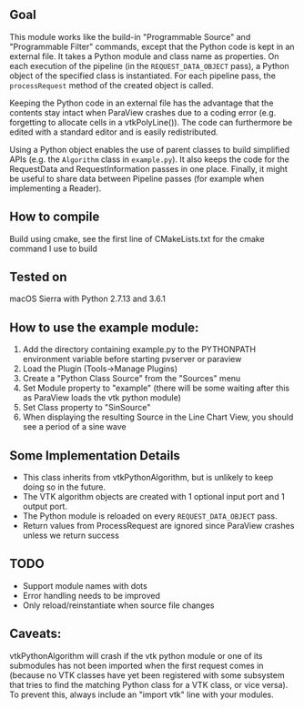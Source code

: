 ## Goal
This module works like the build-in "Programmable Source" and "Programmable Filter" commands, except that the Python code is kept in an external file.
It takes a Python module and class name as properties. On each execution of the pipeline (in the `REQUEST_DATA_OBJECT` pass), a Python object of the specified class is instantiated. For each pipeline pass, the `processRequest` method of the created object is called.

Keeping the Python code in an external file has the advantage that the contents stay intact when ParaView crashes due to a coding error (e.g. forgetting to allocate cells in a vtkPolyLine()).
The code can furthermore be edited with a standard editor and is easily redistributed.

Using a Python object enables the use of parent classes to build simplified APIs (e.g. the `Algorithm` class in `example.py`). It also keeps the code for the RequestData and RequestInformation passes in one place. Finally, it might be useful to share data between Pipeline passes (for example when implementing a Reader).

## How to compile
Build using cmake, see the first line of CMakeLists.txt for the cmake command I use to build

## Tested on
macOS Sierra with Python 2.7.13 and 3.6.1

## How to use the example module:
1. Add the directory containing example.py to the PYTHONPATH environment variable before starting pvserver or paraview
2. Load the Plugin (Tools->Manage Plugins)
3. Create a "Python Class Source" from the "Sources" menu
4. Set Module property to "example" (there will be some waiting after this as ParaView loads the vtk python module)
5. Set Class property to "SinSource"
6. When displaying the resulting Source in the Line Chart View, you should see a period of a sine wave

## Some Implementation Details
* This class inherits from vtkPythonAlgorithm, but is unlikely to keep doing so in the future. 
* The VTK algorithm objects are created with 1 optional input port and 1 output port. 
* The Python module is reloaded on every `REQUEST_DATA_OBJECT` pass.
* Return values from ProcessRequest are ignored since ParaView crashes unless we return success

## TODO
* Support module names with dots
* Error handling needs to be improved
* Only reload/reinstantiate when source file changes

## Caveats:
vtkPythonAlgorithm will crash if the vtk python module or one of its submodules has not been imported when the first request comes in (because no VTK classes have yet been registered with some subsystem that tries to find the matching Python class for a VTK class, or vice versa). To prevent this, always include an "import vtk" line with your modules.
